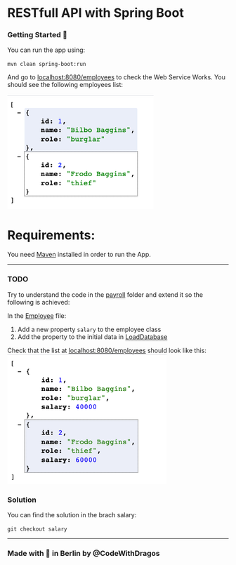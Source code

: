 # RESTfull API with Spring Boot

### Getting Started :rocket:

You can run the app using:

`mvn clean spring-boot:run`

And go to [localhost:8080/employees](http://localhost:8080/employees) to check the Web Service Works. You should see the following employees list:

![api_list](screens/employees_list.png)

# Requirements:

You need [Maven](https://maven.apache.org/install.html) installed in order to run the App.

---
### TODO

Try to understand the code in the [payroll](src/main/java/payroll) folder and extend it so the following is achieved:

In the [Employee](src/main/java/payroll/Employee.java) file:
1. Add a new property `salary` to the employee class 
2. Add the property to the initial data in [LoadDatabase](src/main/java/payroll/LoadDatabase.java)

Check that the list at [localhost:8080/employees](http://localhost:8080/employees) should look like this:
![api_list](screens/employees_solution.png)

### Solution

You can find the solution in the brach salary:

`git checkout salary`


---

### Made with :orange_heart: in Berlin by @CodeWithDragos